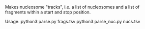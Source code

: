 Makes nucleosome "tracks", i.e. a list of nucleosomes and a list of fragments
within a start and stop position.

Usage: python3 parse.py  <file> <chr> <min pos> <max pos> frags.tsv 
       python3 parse_nuc.py  <file> <chr> <min pos> <max pos> nucs.tsv
